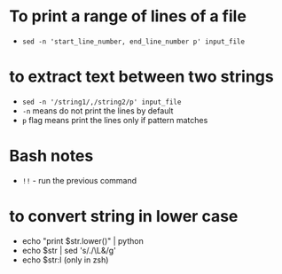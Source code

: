 # To print a range of lines of a file
- `sed -n 'start_line_number, end_line_number p' input_file`
# to extract text between two strings
- `sed -n '/string1/,/string2/p' input_file`
- `-n` means do not print the lines by default
- `p` flag means print the lines only if pattern matches
# Bash notes
- `!!` - run the previous command
# to convert string in lower case
- echo "print $str.lower()" | python
- echo $str | sed 's/./\L&/g'
- echo $str:l (only in zsh)

